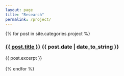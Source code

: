 ```yaml
---
layout: page
title: "Research"
permalink: /project/
---
```

{% for post in site.categories.project %}
  <h3>
    <a href="{{ post.url | prepend: "/dh-blog" }}">{{ post.title }}</a>
    <span>{{ post.date | date_to_string }}</span>
  </h3>
  <div>{{ post.excerpt }}</div>
  <br>
{% endfor %}

